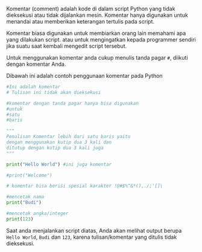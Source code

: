 Komentar (comment) adalah kode di dalam script Python yang tidak dieksekusi atau tidak dijalankan mesin. Komentar hanya digunakan untuk menandai atau memberikan keterangan tertulis pada script.

Komentar biasa digunakan untuk membiarkan orang lain memahami apa yang dilakukan script. atau untuk mengingatkan kepada programmer sendiri jika suatu saat kembali mengedit script tersebut.

Untuk menggunakan komentar anda cukup menulis tanda pagar `#`, diikuti dengan komentar Anda.

Dibawah ini adalah contoh penggunaan komentar pada Python

```python
#Ini adalah komentar
# Tulisan ini tidak akan dieksekusi

#komentar dengan tanda pagar hanya bisa digunakan
#untuk
#satu
#baris

"""
Penulisan Komentar lebih dari satu baris yaitu
dengan menggunakan kutip dua 3 kali dan 
ditutup dengan kutip dua 3 kali juga
"""

print("Hello World") #ini juga komentar

#print("Welcome")

# komentar bisa berisi spesial karakter !@#$%^&*(),./;'[]\

#mencetak nama
print("Budi")

#mencetak angka/integer
print(123)
```

Saat anda menjalankan script diatas, Anda akan melihat output berupa `Hello World`, `Budi` dan `123`, karena tulisan/komentar yang ditulis tidak dieksekusi.




